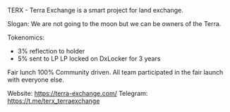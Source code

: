 TERX - Terra Exchange is a smart project for land exchange.

Slogan: We are not going to the moon but we can be owners of the Terra.

Tokenomics:
- 3% reflection to holder
- 5% sent to LP
LP locked on DxLocker for 3 years

Fair lunch 100% Community driven. 
All team participated in the fair launch with everyone else.

Website: https://terra-exchange.com/
Telegram: https://t.me/terx_terraexchange
